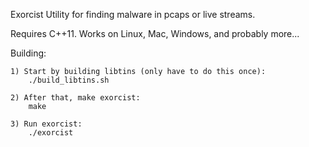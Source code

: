 Exorcist
Utility for finding malware in pcaps or live streams.

Requires C++11.
Works on Linux, Mac, Windows, and probably more...

Building:

	1) Start by building libtins (only have to do this once):
		./build_libtins.sh

	2) After that, make exorcist:
		make

	3) Run exorcist:
		./exorcist

